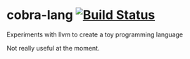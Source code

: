 # cobra-lang [![Build Status](https://travis-ci.org/GeorgeKT/cobra-lang.svg?branch=master)](https://travis-ci.org/GeorgeKT/cobra-lang)
Experiments with llvm to create a toy programming language

Not really useful at the moment.

